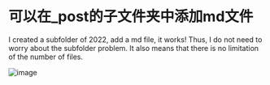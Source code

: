 # 可以在_post的子文件夹中添加md文件

I created a subfolder of 2022, add a md file, it works! Thus, I do not need to worry about the subfolder problem. It also means that there is no limitation of the number of files. 

![image](https://user-images.githubusercontent.com/543384/178144276-181f5c2e-acc1-4cb7-a10e-611c882588d0.png)

